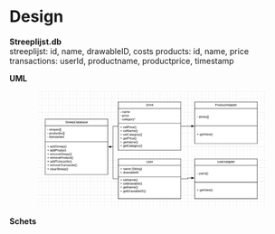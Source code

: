 # Design


**Streeplijst.db**  
streeplijst: id, name, drawableID, costs
products: id, name, price
transactions: userId, productname, productprice, timestamp 

**UML**
<p align="center">
     <img src="https://github.com/AnneHS/Streeplijst/blob/master/app/doc/uml.png" height="80%" width="80%"/>
</p>

**Schets**
